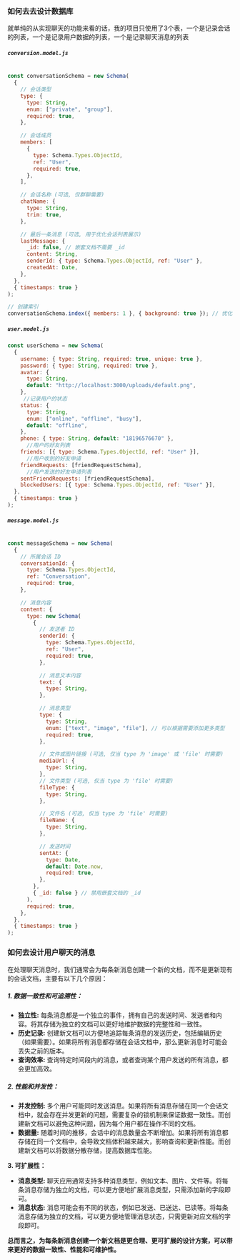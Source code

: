 ### 如何去去设计数据库

就单纯的从实现聊天的功能来看的话，我的项目只使用了3个表，一个是记录会话的列表，一个是记录用户数据的列表，一个是记录聊天消息的列表

##### `conversion.model.js`

```javascript

const conversationSchema = new Schema(
  {
    // 会话类型
    type: {
      type: String,
      enum: ["private", "group"],
      required: true,   
    },

    // 会话成员       
    members: [
      {
        type: Schema.Types.ObjectId,
        ref: "User",
        required: true,
      },
    ],

    // 会话名称 (可选, 仅群聊需要)
    chatName: {
      type: String,
      trim: true,
    },

    // 最后一条消息 (可选, 用于优化会话列表展示)
    lastMessage: {
      _id: false, // 嵌套文档不需要 _id
      content: String,
      senderId: { type: Schema.Types.ObjectId, ref: "User" },
      createdAt: Date,
    },
  },
  { timestamps: true }
);

// 创建索引
conversationSchema.index({ members: 1 }, { background: true }); // 优化用户会话查询
```

##### `user.model.js`

```javascript
const userSchema = new Schema(
  {
    username: { type: String, required: true, unique: true },
    password: { type: String, required: true },
    avatar: {
      type: String,
      default: "http://localhost:3000/uploads/default.png",
    },
     //记录用户的状态
    status: {
      type: String,
      enum: ["online", "offline", "busy"],
      default: "offline",
    },
    phone: { type: String, default: "18196576670" },
      //用户的好友列表
    friends: [{ type: Schema.Types.ObjectId, ref: "User" }],
      //用户收到的好友申请
    friendRequests: [friendRequestSchema],
      //用户发送的好友申请列表
    sentFriendRequests: [friendRequestSchema],
    blockedUsers: [{ type: Schema.Types.ObjectId, ref: "User" }],
  },
  { timestamps: true }
);
```

##### `message.model.js`

```javascript

const messageSchema = new Schema(
  {
    // 所属会话 ID
    conversationId: {
      type: Schema.Types.ObjectId,
      ref: "Conversation",
      required: true,
    },

    // 消息内容
    content: {
      type: new Schema(
        {
          // 发送者 ID
          senderId: {
            type: Schema.Types.ObjectId,
            ref: "User",
            required: true,
          },

          // 消息文本内容
          text: {
            type: String,
          },

          // 消息类型
          type: {
            type: String,
            enum: ["text", "image", "file"], // 可以根据需要添加更多类型
            required: true,
          },

          // 文件或图片链接 (可选, 仅当 type 为 'image' 或 'file' 时需要)
          mediaUrl: {
            type: String,
          },
          // 文件类型 (可选, 仅当 type 为 'file' 时需要)
          fileType: {
            type: String,
          },

          // 文件名 (可选, 仅当 type 为 'file' 时需要)
          fileName: {
            type: String,
          },

          // 发送时间
          sentAt: {
            type: Date,
            default: Date.now,
            required: true,
          },
        },
        { _id: false } // 禁用嵌套文档的 _id
      ),
      required: true,
    },
  },
  { timestamps: true }
);
```



### 如何去设计用户聊天的消息

在处理聊天消息时，我们通常会为每条新消息创建一个新的文档，而不是更新现有的会话文档，主要有以下几个原因：

##### **1. 数据一致性和可追溯性：**

*   **独立性:** 每条消息都是一个独立的事件，拥有自己的发送时间、发送者和内容。将其存储为独立的文档可以更好地维护数据的完整性和一致性。
*   **历史记录:**  创建新文档可以方便地追踪每条消息的发送历史，包括编辑历史（如果需要）。如果将所有消息都存储在会话文档中，那么更新消息时可能会丢失之前的版本。
*   **查询效率:**  查询特定时间段内的消息，或者查询某个用户发送的所有消息，都会更加高效。

##### **2. 性能和并发性：**

*   **并发控制:**  多个用户可能同时发送消息。如果将所有消息存储在同一个会话文档中，就会存在并发更新的问题，需要复杂的锁机制来保证数据一致性。而创建新文档可以避免这种问题，因为每个用户都在操作不同的文档。
*   **数据量:**  随着时间的推移，会话中的消息数量会不断增加。如果将所有消息都存储在同一个文档中，会导致文档体积越来越大，影响查询和更新性能。而创建新文档可以将数据分散存储，提高数据库性能。

**3. 可扩展性：**

*   **消息类型:**  聊天应用通常支持多种消息类型，例如文本、图片、文件等。将每条消息存储为独立的文档，可以更方便地扩展消息类型，只需添加新的字段即可。
*   **消息状态:**  消息可能会有不同的状态，例如已发送、已送达、已读等。将每条消息存储为独立的文档，可以更方便地管理消息状态，只需更新对应文档的字段即可。

**总而言之，为每条新消息创建一个新文档是更合理、更可扩展的设计方案，可以带来更好的数据一致性、性能和可维护性。**
